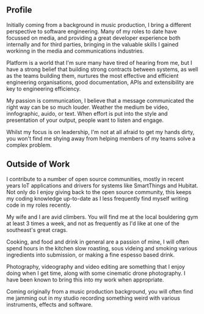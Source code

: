 ## Profile

Initially coming from a background in music production, I bring a different perspective to software engineering. Many of my roles to date have focussed on media, and providing a great developer experience both internally and for third parties, bringing in the valuable skills I gained workinng in the media and communications industries.

Platform is a world that I'm sure many have tired of hearing from me, but I have a strong belief that building strong contracts between systems, as well as the teams building them, nurtures the most effective and efficient engineering organisations, good documentation, APIs and extensibility are key to engineering efficiency.

My passion is communication, I believe that a message communicated the right way can be so much louder. Weather the medium be video, innfographic, auido, or text. When effort is put into the style and presentation of your output, people want to listen and engage.

Whilst my focus is on leadership, I'm not at all afraid to get my hands dirty, you won't find me shying away from helping members of my teams solve a complex problem.

<pb></pb>

## Outside of Work

I contribute to a number of open source communities, mostly in recent years IoT applications and drivers for systems like SmartThings and Hubitat. Not only do I enjoy giving back to the open source community, this keeps my coding knowledge up-to-date as I less frequently find myself writing code in my roles recently.

My wife and I are avid climbers. You will find me at the local bouldering gym at least 3 times a week, and not as frequently as I'd like at one of the southeast's great crags.

Cooking, and food and drink in general are a passion of mine, I will often spend hours in the kitchen slow roasting, sous videing and smoking various ingredients into submission, or making a fine espesso based drink.

Photography, videography and video editing are something that I enjoy doing when I get time, along with some cinematic drone photography. I have been known to bring this into my work when appropriate.

Coming originally from a music production background, you will often find me jamming out in my studio recording something weird with various instruments, effects and software.